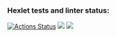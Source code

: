 ### Hexlet tests and linter status:
[![Actions Status](https://github.com/MenzurenkoKirill/java-project-71/workflows/hexlet-check/badge.svg)](https://github.com/MenzurenkoKirill/java-project-71/actions)
<a href="https://codeclimate.com/github/MenzurenkoKirill/java-project-71/maintainability"><img src="https://api.codeclimate.com/v1/badges/2f86a3797ce1b237f28a/maintainability" /></a>
<a href="https://codeclimate.com/github/MenzurenkoKirill/java-project-71/test_coverage"><img src="https://api.codeclimate.com/v1/badges/2f86a3797ce1b237f28a/test_coverage" /></a>
